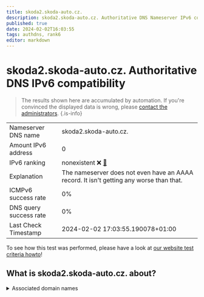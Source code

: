 ```yaml
---
title: skoda2.skoda-auto.cz.
description: skoda2.skoda-auto.cz. Authoritative DNS Nameserver IPv6 compatibility
published: true
date: 2024-02-02T16:03:55
tags: authdns, rank6
editor: markdown
---
```


# skoda2.skoda-auto.cz. Authoritative DNS IPv6 compatibility

> The results shown here are accumulated by automation. If you're convinced the displayed data is wrong, please [contact the administrators](/howto/chat). 
{.is-info}




|   |   |
| - | - |
| Nameserver DNS name | skoda2.skoda-auto.cz.
| Amount IPv6 address | 0
| IPv6 ranking | nonexistent :x: [🔗](/howto/ranking) |
| Explanation | The nameserver does not even have an AAAA record. It isn't getting any worse than that. |
| ICMPv6 success rate | 0%|
| DNS query success rate | 0% |
| Last Check Timestamp | 2024-02-02 17:03:55.190078+01:00 |

To see how this test was performed, please have a look at [our website test criteria howto](/howto/testcriteria/authdns)!


## What is skoda2.skoda-auto.cz. about?






<details>
<summary>Associated domain names</summary>

www.skoda-auto.com

</details>
